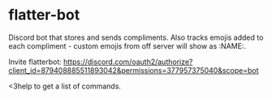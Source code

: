 # flatter-bot
Discord bot that stores and sends compliments. 
Also tracks emojis added to each compliment - custom emojis from off server will show as :NAME:. 

Invite flatterbot: 
https://discord.com/oauth2/authorize?client_id=879408885511893042&permissions=377957375040&scope=bot

<3help to get a list of commands. 
